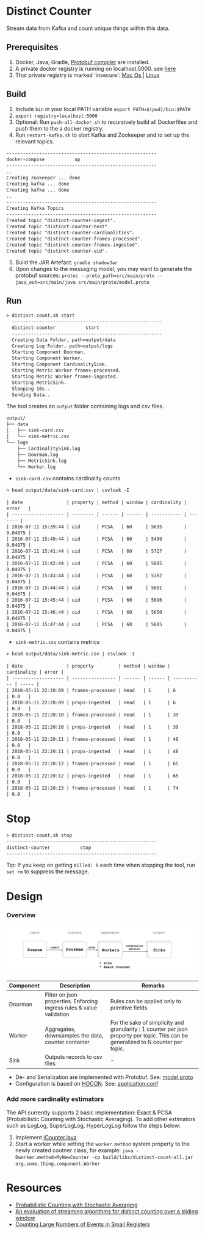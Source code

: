 # Distinct Counter

Stream data from Kafka and count unique things within this data.

## Prerequisites
1. Docker, Java, Gradle, [Protobuf compiler](https://github.com/google/protobuf) are installed.
2. A private docker registry is running on localhost:5000. see [here](https://docs.docker.com/registry/deploying/)
3. That private registry is marked 'insecure': [Mac Os ](https://stackoverflow.com/questions/32808215/where-to-set-the-insecure-registry-flag-on-mac-os) | [Linux](https://docs.docker.com/registry/insecure/)

## Build
1. Include `bin` in your local PATH variable `export PATH=$(pwd)/bin:$PATH`
2. `export registry=localhost:5000`
3. Optional: Run `push-all-docker.sh` to recursively build all Dockerfiles and push them to the a docker registry.
4. Run `restart-kafka.sh` to start Kafka and Zookeeper and to set up the relevant topics.
```
-------------------------------------------------------
docker-compose           up
-------------------------------------------------------
..
Creating zookeeper ... done
Creating kafka ... done
Creating kafka ... done
..
-------------------------------------------------------
Creating Kafka Topics
-------------------------------------------------------
Created topic "distinct-counter-ingest".
Created topic "distinct-counter-test".
Created topic "distinct-counter-cardinalities".
Created topic "distinct-counter-frames-processed".
Created topic "distinct-counter-frames-ingested".
Created topic "distinct-counter-uid".
```
5. Build the JAR Artefact: `gradle shadowJar`
6. Upon changes to the messaging model, you may want to generate the protobuf sources:
 `protoc --proto_path=src/main/proto --java_out=src/main/java src/main/proto/model.proto`

## Run
```
> distinct-count.sh start
  -------------------------------------------------------
  distinct-counter           start
  -------------------------------------------------------
  Creating Data Folder, path=output/data
  Creating Log Folder, path=output/logs
  Starting Component Doorman.
  Starting Component Worker.
  Starting Component CardinalitySink.
  Starting Metric Worker frames-processed.
  Starting Metric Worker frames-ingested.
  Starting MetricSink.
  Sleeping 10s..
  Sending Data..
```
The tool creates an `output` folder containing logs and csv files.
```
output/
├── data
│   ├── sink-card.csv
│   └── sink-metric.csv
└── logs
    ├── CardinalitySink.log
    ├── Doorman.log
    ├── MetricSink.log
    └── Worker.log
```

* `sink-card.csv` contains cardinality counts
```
> head output/data/sink-card.csv | csvlook -I

| date                | property | method | window | cardinality | error   |
| ------------------- | -------- | ------ | ------ | ----------- | ------- |
| 2016-07-11 15:39:44 | uid      | PCSA   | 60     | 5635        | 0.04875 |
| 2016-07-11 15:40:44 | uid      | PCSA   | 60     | 5499        | 0.04875 |
| 2016-07-11 15:41:44 | uid      | PCSA   | 60     | 5727        | 0.04875 |
| 2016-07-11 15:42:44 | uid      | PCSA   | 60     | 5885        | 0.04875 |
| 2016-07-11 15:43:44 | uid      | PCSA   | 60     | 5382        | 0.04875 |
| 2016-07-11 15:44:44 | uid      | PCSA   | 60     | 5681        | 0.04875 |
| 2016-07-11 15:45:44 | uid      | PCSA   | 60     | 5696        | 0.04875 |
| 2016-07-11 15:46:44 | uid      | PCSA   | 60     | 5650        | 0.04875 |
| 2016-07-11 15:47:44 | uid      | PCSA   | 60     | 5605        | 0.04875 |
```

* `sink-metric.csv` contains metrics


```
> head output/data/sink-metric.csv | csvlook -I

| date                | property         | method | window | cardinality | error |
| ------------------- | ---------------- | ------ | ------ | ----------- | ----- |
| 2018-05-11 22:20:09 | frames-processed | Head   | 1      | 6           | 0.0   |
| 2018-05-11 22:20:09 | props-ingested   | Head   | 1      | 6           | 0.0   |
| 2018-05-11 22:20:10 | frames-processed | Head   | 1      | 39          | 0.0   |
| 2018-05-11 22:20:10 | props-ingested   | Head   | 1      | 39          | 0.0   |
| 2018-05-11 22:20:11 | frames-processed | Head   | 1      | 48          | 0.0   |
| 2018-05-11 22:20:11 | props-ingested   | Head   | 1      | 48          | 0.0   |
| 2018-05-11 22:20:12 | frames-processed | Head   | 1      | 65          | 0.0   |
| 2018-05-11 22:20:12 | props-ingested   | Head   | 1      | 65          | 0.0   |
| 2018-05-11 22:20:13 | frames-processed | Head   | 1      | 74          | 0.0   |
```


# Stop
```
> distinct-count.sh stop
-------------------------------------------------------
distinct-counter           stop
-------------------------------------------------------
```
Tip: If you keep on getting `Killed: 9` each time when stopping the tool, run `set +m` to suppress the message.

# Design

### Overview
![Design](https://github.com/ariellev/distinct-counter/blob/master/distinct-counter.png?raw=true)

| Component        | Description | Remarks
| ---------------- | -------- | ------ |
| Doorman          | Filter on json properties. Enforcing ingress rules & value validation      | Rules can be applied only to primitive fields
| Worker           | Aggregates, downsamples the data, counter container      | For the sake of simplicity and granularity : 1 counter per json property per topic. This can be generalized to N counter per topic.
| Sink             | Outputs records to csv files      | -

* De- and Serialization are implemented with Protobuf. See: [model.proto](https://github.com/ariellev/distinct-counter/blob/master/src/main/proto/model.proto)
* Configuration is based on [HOCON](https://github.com/lightbend/config/blob/master/HOCON.md). See: [application.conf](https://github.com/ariellev/distinct-counter/blob/master/src/main/resources/application.conf)

### Add more cardinality estimators
The API currently supports 2 basic implementation: Exact & PCSA (Probabilistic Counting with Stochastic Averaging).
To add other estimators such as LogLog, SuperLogLog, HyperLogLog follow the steps below:
1. Implement [ICounter.java](https://github.com/ariellev/distinct-counter/blob/master/src/main/java/org/some/thing/counter/ICounter.java)
2. Start a worker while setting the `worker.method` system property to the newly created coutner class, for example:
`java -Dworker.method=MyNewCounter -cp build/libs/distinct-count-all.jar org.some.thing.component.Worker`
# Resources
* [Probabilistic Counting with Stochastic Averaging](https://research.neustar.biz/2013/04/02/sketch-of-the-day-probabilistic-counting-with-stochastic-averaging-pcsa/)
* [An evaluation of streaming algorithms for distinct counting over a sliding window](https://www.frontiersin.org/articles/10.3389/fict.2015.00023/full)
* [Counting Large Numbers of Events in Small Registers](https://www.inf.ed.ac.uk/teaching/courses/exc/reading/morris.pdf)